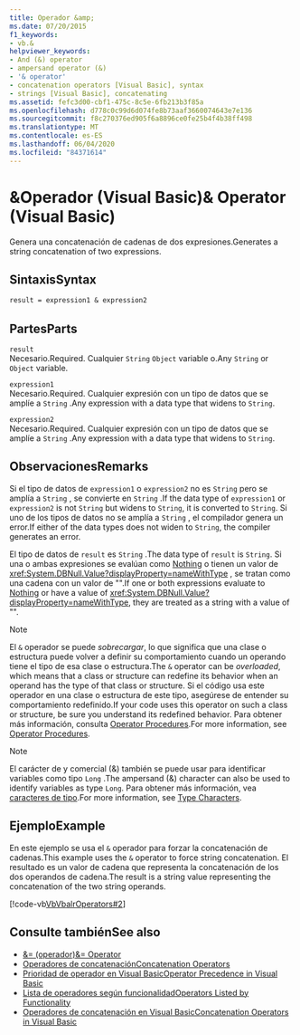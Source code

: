 ```yaml
---
title: Operador &amp;
ms.date: 07/20/2015
f1_keywords:
- vb.&
helpviewer_keywords:
- And (&) operator
- ampersand operator (&)
- '& operator'
- concatenation operators [Visual Basic], syntax
- strings [Visual Basic], concatenating
ms.assetid: fefc3d00-cbf1-475c-8c5e-6fb213b3f85a
ms.openlocfilehash: d778c0c99d6d074fe8b73aaf3660074643e7e136
ms.sourcegitcommit: f8c270376ed905f6a8896ce0fe25b4f4b38ff498
ms.translationtype: MT
ms.contentlocale: es-ES
ms.lasthandoff: 06/04/2020
ms.locfileid: "84371614"
---
```

# <a name="amp-operator-visual-basic"></a><span data-ttu-id="3c121-102">&amp;Operador (Visual Basic)</span><span class="sxs-lookup"><span data-stu-id="3c121-102">&amp; Operator (Visual Basic)</span></span>
<span data-ttu-id="3c121-103">Genera una concatenación de cadenas de dos expresiones.</span><span class="sxs-lookup"><span data-stu-id="3c121-103">Generates a string concatenation of two expressions.</span></span>  
  
## <a name="syntax"></a><span data-ttu-id="3c121-104">Sintaxis</span><span class="sxs-lookup"><span data-stu-id="3c121-104">Syntax</span></span>  
  
```vb  
result = expression1 & expression2  
```  
  
## <a name="parts"></a><span data-ttu-id="3c121-105">Partes</span><span class="sxs-lookup"><span data-stu-id="3c121-105">Parts</span></span>  
 `result`  
 <span data-ttu-id="3c121-106">Necesario.</span><span class="sxs-lookup"><span data-stu-id="3c121-106">Required.</span></span> <span data-ttu-id="3c121-107">Cualquier `String` `Object` variable o.</span><span class="sxs-lookup"><span data-stu-id="3c121-107">Any `String` or `Object` variable.</span></span>  
  
 `expression1`  
 <span data-ttu-id="3c121-108">Necesario.</span><span class="sxs-lookup"><span data-stu-id="3c121-108">Required.</span></span> <span data-ttu-id="3c121-109">Cualquier expresión con un tipo de datos que se amplíe a `String` .</span><span class="sxs-lookup"><span data-stu-id="3c121-109">Any expression with a data type that widens to `String`.</span></span>  
  
 `expression2`  
 <span data-ttu-id="3c121-110">Necesario.</span><span class="sxs-lookup"><span data-stu-id="3c121-110">Required.</span></span> <span data-ttu-id="3c121-111">Cualquier expresión con un tipo de datos que se amplíe a `String` .</span><span class="sxs-lookup"><span data-stu-id="3c121-111">Any expression with a data type that widens to `String`.</span></span>  
  
## <a name="remarks"></a><span data-ttu-id="3c121-112">Observaciones</span><span class="sxs-lookup"><span data-stu-id="3c121-112">Remarks</span></span>  
 <span data-ttu-id="3c121-113">Si el tipo de datos de `expression1` o `expression2` no es `String` pero se amplía a `String` , se convierte en `String` .</span><span class="sxs-lookup"><span data-stu-id="3c121-113">If the data type of `expression1` or `expression2` is not `String` but widens to `String`, it is converted to `String`.</span></span> <span data-ttu-id="3c121-114">Si uno de los tipos de datos no se amplía a `String` , el compilador genera un error.</span><span class="sxs-lookup"><span data-stu-id="3c121-114">If either of the data types does not widen to `String`, the compiler generates an error.</span></span>  
  
 <span data-ttu-id="3c121-115">El tipo de datos de `result` es `String` .</span><span class="sxs-lookup"><span data-stu-id="3c121-115">The data type of `result` is `String`.</span></span> <span data-ttu-id="3c121-116">Si una o ambas expresiones se evalúan como [Nothing](../nothing.md) o tienen un valor de <xref:System.DBNull.Value?displayProperty=nameWithType> , se tratan como una cadena con un valor de "".</span><span class="sxs-lookup"><span data-stu-id="3c121-116">If one or both expressions evaluate to [Nothing](../nothing.md) or have a value of <xref:System.DBNull.Value?displayProperty=nameWithType>, they are treated as a string with a value of "".</span></span>  
  
> [!NOTE]
> <span data-ttu-id="3c121-117">El `&` operador se puede *sobrecargar*, lo que significa que una clase o estructura puede volver a definir su comportamiento cuando un operando tiene el tipo de esa clase o estructura.</span><span class="sxs-lookup"><span data-stu-id="3c121-117">The `&` operator can be *overloaded*, which means that a class or structure can redefine its behavior when an operand has the type of that class or structure.</span></span> <span data-ttu-id="3c121-118">Si el código usa este operador en una clase o estructura de este tipo, asegúrese de entender su comportamiento redefinido.</span><span class="sxs-lookup"><span data-stu-id="3c121-118">If your code uses this operator on such a class or structure, be sure you understand its redefined behavior.</span></span> <span data-ttu-id="3c121-119">Para obtener más información, consulta [Operator Procedures](../../programming-guide/language-features/procedures/operator-procedures.md).</span><span class="sxs-lookup"><span data-stu-id="3c121-119">For more information, see [Operator Procedures](../../programming-guide/language-features/procedures/operator-procedures.md).</span></span>  
  
> [!NOTE]
> <span data-ttu-id="3c121-120">El carácter de y comercial (&) también se puede usar para identificar variables como tipo `Long` .</span><span class="sxs-lookup"><span data-stu-id="3c121-120">The ampersand (&) character can also be used to identify variables as type `Long`.</span></span> <span data-ttu-id="3c121-121">Para obtener más información, vea [caracteres de tipo](../../programming-guide/language-features/data-types/type-characters.md).</span><span class="sxs-lookup"><span data-stu-id="3c121-121">For more information, see [Type Characters](../../programming-guide/language-features/data-types/type-characters.md).</span></span>  
  
## <a name="example"></a><span data-ttu-id="3c121-122">Ejemplo</span><span class="sxs-lookup"><span data-stu-id="3c121-122">Example</span></span>  
 <span data-ttu-id="3c121-123">En este ejemplo se usa el `&` operador para forzar la concatenación de cadenas.</span><span class="sxs-lookup"><span data-stu-id="3c121-123">This example uses the `&` operator to force string concatenation.</span></span> <span data-ttu-id="3c121-124">El resultado es un valor de cadena que representa la concatenación de los dos operandos de cadena.</span><span class="sxs-lookup"><span data-stu-id="3c121-124">The result is a string value representing the concatenation of the two string operands.</span></span>  
  
 [!code-vb[VbVbalrOperators#2](~/samples/snippets/visualbasic/VS_Snippets_VBCSharp/VbVbalrOperators/VB/Class1.vb#2)]  
  
## <a name="see-also"></a><span data-ttu-id="3c121-125">Consulte también</span><span class="sxs-lookup"><span data-stu-id="3c121-125">See also</span></span>

- [<span data-ttu-id="3c121-126">&= (operador)</span><span class="sxs-lookup"><span data-stu-id="3c121-126">&= Operator</span></span>](and-assignment-operator.md)
- [<span data-ttu-id="3c121-127">Operadores de concatenación</span><span class="sxs-lookup"><span data-stu-id="3c121-127">Concatenation Operators</span></span>](concatenation-operators.md)
- [<span data-ttu-id="3c121-128">Prioridad de operador en Visual Basic</span><span class="sxs-lookup"><span data-stu-id="3c121-128">Operator Precedence in Visual Basic</span></span>](operator-precedence.md)
- [<span data-ttu-id="3c121-129">Lista de operadores según funcionalidad</span><span class="sxs-lookup"><span data-stu-id="3c121-129">Operators Listed by Functionality</span></span>](operators-listed-by-functionality.md)
- [<span data-ttu-id="3c121-130">Operadores de concatenación en Visual Basic</span><span class="sxs-lookup"><span data-stu-id="3c121-130">Concatenation Operators in Visual Basic</span></span>](../../programming-guide/language-features/operators-and-expressions/concatenation-operators.md)
